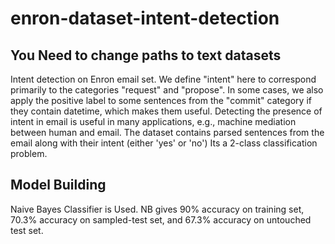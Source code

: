 # enron-dataset-intent-detection

## You Need to change paths to text datasets 

Intent detection on Enron email set. We define "intent" here to correspond primarily to the categories "request" and "propose". In some cases, we also apply the positive label to some sentences from the "commit" category if they contain datetime, which makes them useful. Detecting the presence of intent in email is useful in many applications, e.g., machine mediation between human and email. The dataset contains parsed sentences from the email along with their intent (either 'yes' or 'no')
Its a 2-class classification problem.

## Model Building

Naive Bayes Classifier is Used.
NB gives 90% accuracy on training set, 70.3% accuracy on sampled-test set, and 67.3% accuracy on untouched test set.


